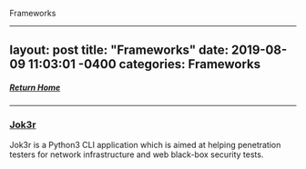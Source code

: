 Frameworks

---
layout: post
title:  "Frameworks"
date:   2019-08-09 11:03:01 -0400
categories: Frameworks
---
##### [Return Home](https://thegetch.github.io/penetration/testing/resources/2020/07/24/Home/)

---

### [Jok3r](https://github.com/koutto/jok3r)

Jok3r is a Python3 CLI application which is aimed at helping penetration testers for network infrastructure and web black-box security tests.
